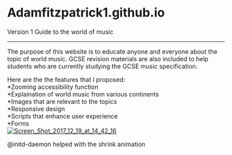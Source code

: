 # Adamfitzpatrick1.github.io
Version 1 Guide to the world of music

------------------------------------------------------------------------------------------------------------------------------

The purpose of this website is to educate anyone and everyone about the topic of world music. GCSE revision materials are also included
to help students who are currently studying the GCSE music specification.

Here are the the features that I proposed:
<br/>
*Zooming accessibility function
<br/>
*Explaination of world music from various continents
<br/>
*Images that are relevant to the topics
<br/>
*Responsive design
<br/>
*Scripts that enhance user experience
<br/>
*Forms
<br/>
<a href="https://ibb.co/bZ4hx6"><img src="https://preview.ibb.co/bKdmPm/Screen_Shot_2017_12_19_at_14_42_16.png" alt="Screen_Shot_2017_12_19_at_14_42_16" border="0"></a>
<p>@initd-daemon helped with the shrink animation</p>
<br/>

